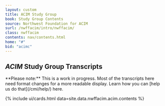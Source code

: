 ```yaml
---
layout: custom
title: ACIM Study Group
book: Study Group Contents
source: Northwest Foundation for ACIM
surl: /nwffacim/intro/nwffacim/
class: nwffacim
contents: nav/contents.html
home: "#"
bid: "acimc"
---
```


<div markdown="1" class="container content">

## *ACIM* Study Group Transcripts

<div markdown="1" class="note">
**Please note:** This is a work in progress. Most of the transcripts here
need format changes for a more readable display. Learn how you can [help
us do that](/cmi/help/) here.
</div>

{% include ui/cards.html data=site.data.nwffacim.acim.contents %}

</div>

